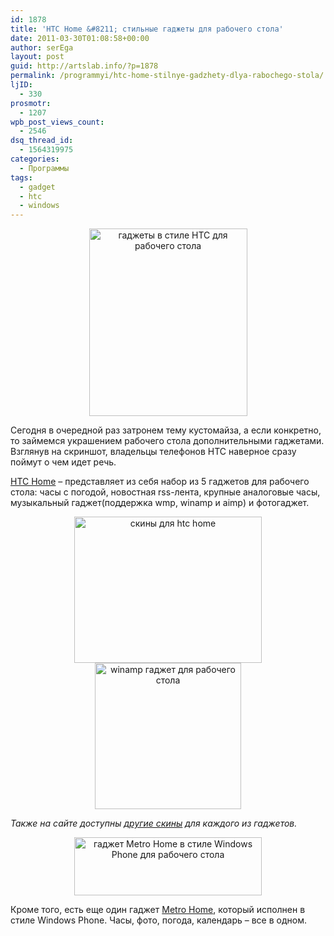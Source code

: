 ```yaml
---
id: 1878
title: 'HTC Home &#8211; стильные гаджеты для рабочего стола'
date: 2011-03-30T01:08:58+00:00
author: serEga
layout: post
guid: http://artslab.info/?p=1878
permalink: /programmyi/htc-home-stilnye-gadzhety-dlya-rabochego-stola/
ljID:
  - 330
prosmotr:
  - 1207
wpb_post_views_count:
  - 2546
dsq_thread_id:
  - 1564319975
categories:
  - Программы
tags:
  - gadget
  - htc
  - windows
---
```

<center>
  <a href="http://artslab.info/wp-content/uploads/htc_home.jpg"><img src="http://artslab.info/wp-content/uploads/htc_home-253x300.jpg" alt="гаджеты в стиле HTC для рабочего стола" title="htc_home" width="253" height="300" class="alignnone size-medium wp-image-1879" /></a>
</center>

Сегодня в очередной раз затронем тему кустомайза, а если конкретно, то займемся украшением рабочего стола дополнительными гаджетами. Взглянув на скриншот, владельцы телефонов HTC наверное сразу поймут о чем идет речь.
  
[HTC Home](http://www.htchome.org/ru/features/) &#8211; представляет из себя набор из 5 гаджетов для рабочего стола: часы с погодой, новостная rss-лента, крупные аналоговые часы, музыкальный гаджет(поддержка wmp, winamp и aimp) и фотогаджет.

<center>
  <a href="http://artslab.info/wp-content/uploads/htc_skins.jpg"><img src="http://artslab.info/wp-content/uploads/htc_skins-300x234.jpg" alt="скины для htc home" title="htc_skins" width="300" height="234" class="alignnone size-medium wp-image-1881" srcset="http://img.artslab.info/htc_skins-300x234.jpg 300w, http://img.artslab.info/htc_skins.jpg 653w" sizes="(max-width: 300px) 100vw, 300px" /></a> <a href="http://artslab.info/wp-content/uploads/htc_music_gadget.jpg"><img src="http://artslab.info/wp-content/uploads/htc_music_gadget-200x300.jpg" alt="winamp гаджет для рабочего стола" title="htc_music_gadget" height="234" class="alignnone size-medium wp-image-1886" srcset="http://img.artslab.info/htc_music_gadget-200x300.jpg 200w, http://img.artslab.info/htc_music_gadget.jpg 208w" sizes="(max-width: 200px) 100vw, 200px" /></a>
</center>


  
_Также на сайте доступны [другие скины](http://www.htchome.org/ru/skins/) для каждого из гаджетов._
  


<center>
  <a href="http://artslab.info/wp-content/uploads/metrohome.jpg"><img src="http://artslab.info/wp-content/uploads/metrohome-300x93.jpg" alt="гаджет Metro Home в стиле Windows Phone для рабочего стола" title="metrohome" width="300" height="93" class="alignnone size-medium wp-image-1880" srcset="http://img.artslab.info/metrohome-300x93.jpg 300w, http://img.artslab.info/metrohome.jpg 850w" sizes="(max-width: 300px) 100vw, 300px" /></a><br />
</center>

Кроме того, есть еще один гаджет [Metro Home](http://www.htchome.org/ru/metro/), который исполнен в стиле Windows Phone. Часы, фото, погода, календарь &#8211; все в одном.